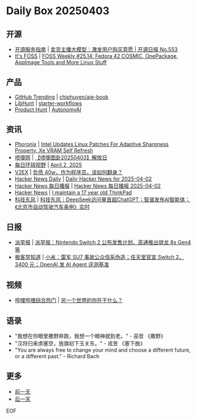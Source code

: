 # Daily Box 20250403

## 开源
- [开源服务指南](https://osguider.com/blog/) | [卖货主播大模型：激发用户购买意愿 | 开源日报 No.553](https://osguider.com/blog/post/daily/daily-553/)
- [It's FOSS](https://itsfoss.com/) | [FOSS Weekly #25.14: Fedora 42 COSMIC, OnePackage, AppImage Tools and More Linux Stuff](https://itsfoss.com/newsletter/foss-weekly-25-14/)

## 产品
- [GitHub Trending](https://github.com/trending?since=daily) | [chiphuyen/aie-book](https://github.com/chiphuyen/aie-book)
- [LibHunt](https://www.libhunt.com/) | [starter-workflows](https://www.libhunt.com/r/starter-workflows)
- [Product Hunt](https://www.producthunt.com) | [AutonomyAI](https://www.producthunt.com/posts/autonomyai)

## 资讯
- [Phoronix](https://www.phoronix.com/) | [Intel Updates Linux Patches For Adaptive Sharpness Property, Xe VRAM Self Refresh](https://www.phoronix.com/news/Intel-Adaptive-Sharpness-VRSR)
- [喷嚏网](http://www.dapenti.com/blog/blog.asp?subjectid=70&name=xilei) | [【喷嚏图卦20250403】解放日](http://www.dapenti.com/blog/more.asp?name=xilei&id=185149)
- [每日环球视野](https://idai.ly/) | [April 2, 2025](http://m.idai.ly/se/a193iG?1743523200)
- [V2EX](https://www.v2ex.com/) | [负债 40w，作为程序员，该如何翻身？](https://www.v2ex.com/t/1123110)
- [Hacker News Daily](https://www.daemonology.net/hn-daily/) | [Daily Hacker News for 2025-04-02](https://www.daemonology.net/hn-daily/2025-04-02.html)
- [Hacker News 每日播报](https://hacker-news.agi.li/) | [Hacker News 每日播报 2025-04-02](https://hacker-news.agi.li/post/2025-04-02)
- [Hacker News](https://news.ycombinator.com/front) | [I maintain a 17 year old ThinkPad](https://news.ycombinator.com/item?id=43564111)
- [科技东风](https://m.smzdm.com/tag/tn0400v/) | [科技东风｜DeepSeek访问量首超ChatGPT；智谱发布AI智能体；《北京市自动驾驶汽车条例》实时](https://post.m.smzdm.com/p/az7x3pzo/)

## 日报
- [派早报](https://sspai.com/tag/%E6%B4%BE%E6%97%A9%E6%8A%A5) | [派早报：Nintendo Switch 2 公布发售计划、高通推出骁龙 8s Gen4 等](https://sspai.com/post/98046)
- [极客早知道](https://www.geekpark.net/column/74) | [小米：雷军 SU7 事故公众信系伪造；任天堂官宣 Switch 2，3400 元；OpenAI 发 AI Agent 评测基准](https://www.geekpark.net/news/347865)

## 视频
- [哔哩哔哩综合热门](https://www.bilibili.com/v/popular/all/) | [另一个世界的你在干什么？](https://b23.tv/BV1abZmYrERK)

## 语录
- "我想在你眼里撒野奔跑，我想一个眼神就到老。" - 巫哲 《撒野》
- "汉将归来虏塞空，旌旗初下玉关东。" - 戎昱 《塞下曲》
- "You are always free to change your mind and choose a different future, or a different past." - Richard Bach

## 更多
- [前一天](daily-box-20250402.md)
- [后一天](daily-box-20250404.md)

EOF